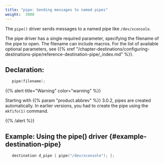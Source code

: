```yaml
---
title: "pipe: Sending messages to named pipes"
weight:  3900
---
```

<!-- DISCLAIMER: This file is based on the syslog-ng Open Source Edition documentation https://github.com/balabit/syslog-ng-ose-guides/commit/2f4a52ee61d1ea9ad27cb4f3168b95408fddfdf2 and is used under the terms of The syslog-ng Open Source Edition Documentation License. The file has been modified by Axoflow. -->

The `pipe()` driver sends messages to a named pipe like `/dev/xconsole`.

The pipe driver has a single required parameter, specifying the filename of the pipe to open. The filename can include macros. For the list of available optional parameters, see {{% xref "/chapter-destinations/configuring-destinations-pipe/reference-destination-pipe/_index.md" %}}.


## Declaration:

```c
   pipe(filename);
```

{{% alert title="Warning" color="warning" %}}

Starting with {{% param "product.abbrev" %}} 3.0.2, pipes are created automatically. In earlier versions, you had to create the pipe using the `mkfifo(1)` command.

{{% /alert %}}



## Example: Using the pipe() driver {#example-destination-pipe}

```c
   destination d_pipe { pipe("/dev/xconsole"); };
```

